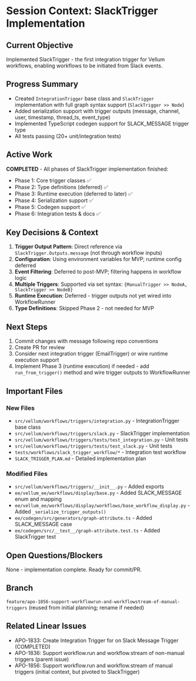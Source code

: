 # Session Context: SlackTrigger Implementation

## Current Objective
Implemented SlackTrigger - the first integration trigger for Vellum workflows, enabling workflows to be initiated from Slack events.

## Progress Summary
- Created `IntegrationTrigger` base class and `SlackTrigger` implementation with full graph syntax support (`SlackTrigger >> Node`)
- Added serialization support with trigger outputs (message, channel, user, timestamp, thread_ts, event_type)
- Implemented TypeScript codegen support for SLACK_MESSAGE trigger type
- All tests passing (20+ unit/integration tests)

## Active Work
**COMPLETED** - All phases of SlackTrigger implementation finished:
- Phase 1: Core trigger classes ✅
- Phase 2: Type definitions (deferred) ✅
- Phase 3: Runtime execution (deferred to later) ✅
- Phase 4: Serialization support ✅
- Phase 5: Codegen support ✅
- Phase 6: Integration tests & docs ✅

## Key Decisions & Context
1. **Trigger Output Pattern**: Direct reference via `SlackTrigger.Outputs.message` (not through workflow inputs)
2. **Configuration**: Using environment variables for MVP; runtime config deferred
3. **Event Filtering**: Deferred to post-MVP; filtering happens in workflow logic
4. **Multiple Triggers**: Supported via set syntax: `{ManualTrigger >> NodeA, SlackTrigger >> NodeB}`
5. **Runtime Execution**: Deferred - trigger outputs not yet wired into WorkflowRunner
6. **Type Definitions**: Skipped Phase 2 - not needed for MVP

## Next Steps
1. Commit changes with message following repo conventions
2. Create PR for review
3. Consider next integration trigger (EmailTrigger) or wire runtime execution support
4. Implement Phase 3 (runtime execution) if needed - add `run_from_trigger()` method and wire trigger outputs to WorkflowRunner

## Important Files

### New Files
- `src/vellum/workflows/triggers/integration.py` - IntegrationTrigger base class
- `src/vellum/workflows/triggers/slack.py` - SlackTrigger implementation
- `src/vellum/workflows/triggers/tests/test_integration.py` - Unit tests
- `src/vellum/workflows/triggers/tests/test_slack.py` - Unit tests
- `tests/workflows/slack_trigger_workflow/*` - Integration test workflow
- `SLACK_TRIGGER_PLAN.md` - Detailed implementation plan

### Modified Files
- `src/vellum/workflows/triggers/__init__.py` - Added exports
- `ee/vellum_ee/workflows/display/base.py` - Added SLACK_MESSAGE enum and mapping
- `ee/vellum_ee/workflows/display/workflows/base_workflow_display.py` - Added `_serialize_trigger_outputs()`
- `ee/codegen/src/generators/graph-attribute.ts` - Added SLACK_MESSAGE case
- `ee/codegen/src/__test__/graph-attribute.test.ts` - Added SlackTrigger test

## Open Questions/Blockers
None - implementation complete. Ready for commit/PR.

## Branch
`feature/apo-1856-support-workflowrun-and-workflowstream-of-manual-triggers` (reused from initial planning; rename if needed)

## Related Linear Issues
- APO-1833: Create Integration Trigger for on Slack Message Trigger (COMPLETED)
- APO-1836: Support workflow.run and workflow.stream of non-manual triggers (parent issue)
- APO-1856: Support workflow.run and workflow.stream of manual triggers (initial context, but pivoted to SlackTrigger)
